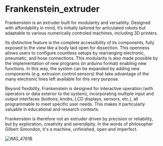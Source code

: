 # Frankenstein_extruder
Frankenstein is an extruder built for modularity and versatility. Designed with affordability in mind, it’s initially tailored for articulated robots but adaptable to various numerically controled machines, including 3D printers.

Its distinctive feature is the complete accessibility of its components, fully exposed to the view like a body laid open for dissection. This openness allows users to configure countless setups by rearranging electronic, pneumatic, and hose connections.  This modularity is also made possible by the implementation of new programs (in arduino format) enabling new functions. In this way, the system can be expanded by adding new components (e.g. extrusion control sensors) that take advantage of the many electronic lines left available for this very purpose.

Beyond flexibility, Frankenstein is designed for interactive operation (with operators or data exterior to the system), incorporating multiple input and output interfaces (buttons, knobs, LCD displays, sensors, etc.), all programmable to meet specific user needs. This makes it particularly valuable in educational and research contexts.

Frankenstein is therefore not an extruder driven by precision or reliability, but by exploration, creativity and serendipity. In the words of philosopher Gilbert Simondon, it's a machine, unfinished, open and imperfect.

![IMG_4761B](https://github.com/user-attachments/assets/f5b83b15-2e5d-4f9e-94de-87f9505fcd3a)
